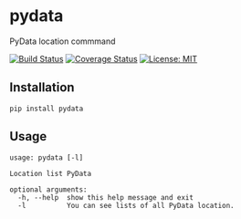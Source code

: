 # pydata
PyData location commmand   

[![Build Status](https://travis-ci.org/takezyou/pydata.svg?branch=master)](https://travis-ci.org/takezyou/pydata)
[![Coverage Status](https://coveralls.io/repos/github/takezyou/pydata/badge.svg?branch=master)](https://coveralls.io/github/takezyou/pydata?branch=master)
[![License: MIT](https://img.shields.io/badge/License-MIT-blue.svg)](https://opensource.org/licenses/MIT)


## Installation
```
pip install pydata
```

## Usage
```
usage: pydata [-l]

Location list PyData

optional arguments:
  -h, --help  show this help message and exit
  -l          You can see lists of all PyData location.
```